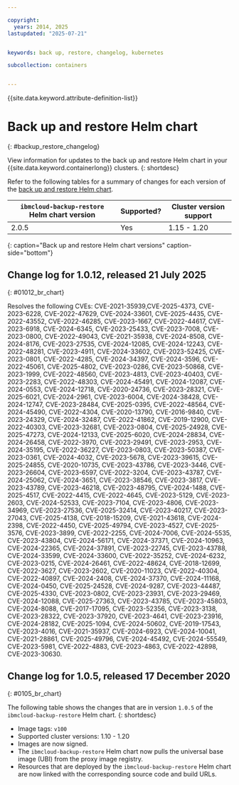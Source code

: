 ```yaml
---

copyright: 
  years: 2014, 2025
lastupdated: "2025-07-21"


keywords: back up, restore, changelog, kubernetes

subcollection: containers


---
```


{{site.data.keyword.attribute-definition-list}}





# Back up and restore Helm chart 
{: #backup_restore_changelog}


View information for updates to the back up and restore Helm chart in your {{site.data.keyword.containerlong}} clusters.
{: shortdesc}

Refer to the following tables for a summary of changes for each version of the [back up and restore Helm chart](/docs/containers?topic=containers-utilities#ibmcloud-backup-restore).

| `ibmcloud-backup-restore` Helm chart version | Supported? | Cluster version support |
| -------------------- | -----------|--------------------------- |
| 2.0.5 | Yes | 1.15 - 1.20 |
{: caption="Back up and restore Helm chart versions" caption-side="bottom"}




## Change log for 1.0.12, released 21 July 2025
{: #01012_br_chart}

Resolves the following CVEs: CVE-2021-35939,CVE-2025-4373, CVE-2023-6228, CVE-2022-47629, CVE-2024-33601, CVE-2025-4435, CVE-2022-43552, CVE-2022-46285, CVE-2023-1667, CVE-2022-44617, CVE-2023-6918, CVE-2024-6345, CVE-2023-25433, CVE-2023-7008, CVE-2023-0800, CVE-2022-49043, CVE-2021-35938, CVE-2024-8508, CVE-2024-8176, CVE-2023-27535, CVE-2024-12085, CVE-2024-12243, CVE-2022-48281, CVE-2023-4911, CVE-2024-33602, CVE-2023-52425, CVE-2023-0801, CVE-2022-4285, CVE-2024-34397, CVE-2024-3596, CVE-2022-45061, CVE-2025-4802, CVE-2023-0286, CVE-2023-50868, CVE-2023-1999, CVE-2022-48560, CVE-2023-4813, CVE-2023-40403, CVE-2023-2283, CVE-2022-48303, CVE-2024-45491, CVE-2024-12087, CVE-2024-0553, CVE-2024-12718, CVE-2020-24736, CVE-2023-28321, CVE-2025-6021, CVE-2024-2961, CVE-2023-6004, CVE-2024-38428, CVE-2024-12747, CVE-2023-28484, CVE-2025-0395, CVE-2022-48564, CVE-2024-45490, CVE-2022-4304, CVE-2020-13790, CVE-2016-9840, CVE-2023-24329, CVE-2024-32487, CVE-2022-41862, CVE-2019-12900, CVE-2022-40303, CVE-2023-32681, CVE-2023-0804, CVE-2025-24928, CVE-2025-47273, CVE-2024-12133, CVE-2025-6020, CVE-2024-28834, CVE-2024-26458, CVE-2022-3970, CVE-2023-29491, CVE-2023-2953, CVE-2024-35195, CVE-2022-36227, CVE-2023-0803, CVE-2023-50387, CVE-2023-0361, CVE-2024-4032, CVE-2023-5678, CVE-2023-39615, CVE-2025-24855, CVE-2020-10735, CVE-2023-43786, CVE-2023-3446, CVE-2023-26604, CVE-2023-6597, CVE-2022-3204, CVE-2023-43787, CVE-2024-25062, CVE-2024-3651, CVE-2023-38546, CVE-2023-3817, CVE-2023-43789, CVE-2023-46218, CVE-2023-48795, CVE-2024-1488, CVE-2025-4517, CVE-2022-4415, CVE-2022-4645, CVE-2023-5129, CVE-2023-2603, CVE-2024-52533, CVE-2023-7104, CVE-2023-4806, CVE-2023-34969, CVE-2023-27536, CVE-2025-32414, CVE-2023-40217, CVE-2023-27043, CVE-2025-4138, CVE-2018-15209, CVE-2021-43618, CVE-2024-2398, CVE-2022-4450, CVE-2025-49794, CVE-2023-4527, CVE-2025-3576, CVE-2023-3899, CVE-2022-2255, CVE-2024-7006, CVE-2024-5535, CVE-2023-43804, CVE-2024-56171, CVE-2024-37371, CVE-2024-10963, CVE-2024-22365, CVE-2024-37891, CVE-2023-22745, CVE-2023-43788, CVE-2024-33599, CVE-2024-33600, CVE-2022-35252, CVE-2024-6232, CVE-2023-0215, CVE-2024-26461, CVE-2022-48624, CVE-2018-12699, CVE-2022-3627, CVE-2023-2602, CVE-2020-11023, CVE-2022-40304, CVE-2022-40897, CVE-2024-2408, CVE-2024-37370, CVE-2024-11168, CVE-2024-0450, CVE-2025-24528, CVE-2024-9287, CVE-2023-44487, CVE-2025-4330, CVE-2023-0802, CVE-2023-23931, CVE-2023-29469, CVE-2024-12088, CVE-2025-27363, CVE-2023-43785, CVE-2023-45803, CVE-2024-8088, CVE-2017-17095, CVE-2023-52356, CVE-2023-3138, CVE-2023-28322, CVE-2023-37920, CVE-2023-4641, CVE-2023-23916, CVE-2024-28182, CVE-2025-1094, CVE-2024-50602, CVE-2019-17543, CVE-2023-4016, CVE-2021-35937, CVE-2024-6923, CVE-2024-10041, CVE-2021-28861, CVE-2025-49796, CVE-2024-45492, CVE-2024-55549, CVE-2023-5981, CVE-2022-4883, CVE-2023-4863, CVE-2022-42898, CVE-2023-30630.

## Change log for 1.0.5, released 17 December 2020
{: #0105_br_chart}

The following table shows the changes that are in version `1.0.5` of the `ibmcloud-backup-restore` Helm chart.
{: shortdesc}


- Image tags: `v100`  
- Supported cluster versions: 1.10 - 1.20  
- Images are now signed.  
- The `ibmcloud-backup-restore` Helm chart now pulls the universal base image (UBI) from the proxy image registry.  
- Resources that are deployed by the `ibmcloud-backup-restore` Helm chart are now linked with the corresponding source code and build URLs.  
